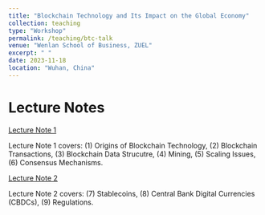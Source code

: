 ```yaml
---
title: "Blockchain Technology and Its Impact on the Global Economy"
collection: teaching
type: "Workshop"
permalink: /teaching/btc-talk
venue: "Wenlan School of Business, ZUEL"
excerpt: " "
date: 2023-11-18
location: "Wuhan, China"
---
```


# Lecture Notes

[Lecture Note 1](https://github.com/Anonymous-Y/my_website/blob/036df2926d203faf58252d0f23e76578b9445c36/files/ZUEL/bitcoin_talk/Blockchain%20Technology%20and%20Its%20Impact%20on%20the%20Global%20Economy_1.pdf)

Lecture Note 1 covers: (1) Origins of Blockchain Technology, (2) Blockchain Transactions, (3) Blockchain Data Strucutre, (4) Mining, (5) Scaling Issues, (6) Consensus Mechanisms.

[Lecture Note 2](https://github.com/Anonymous-Y/my_website/blob/036df2926d203faf58252d0f23e76578b9445c36/files/ZUEL/bitcoin_talk/Blockchain%20Technology%20and%20Its%20Impact%20on%20the%20Global%20Economy_2.pdf)

Lecture Note 2 covers: (7) Stablecoins, (8) Central Bank Digital Currencies (CBDCs), (9) Regulations.
